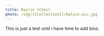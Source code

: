 ```yaml
---
title: Baylin (Chas)
photo: /img/{{collection}}/balyin-pic.jpg
---
```

This is just a test until i have time to add bios.
